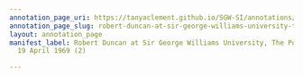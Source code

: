 ```yaml
---
annotation_page_uri: https://tanyaclement.github.io/SGW-SI/annotations/robert-duncan-at-sir-george-williams-university-the-poetry-series-19-april-1969-2--canvas-1-unknown.json
annotation_page_slug: robert-duncan-at-sir-george-williams-university-the-poetry-series-19-april-1969-2--canvas-1-unknown
layout: annotation_page
manifest_label: Robert Duncan at Sir George Williams University, The Poetry Series,
  19 April 1969 (2)

---
```

